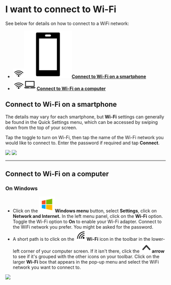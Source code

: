 # I want to connect to Wi-Fi

See below for details on how to connect to a WiFi network:

* <img src="../../../.gitbook/assets/wifi-icon-01.png" alt="" data-size="line">[<img src="../../../.gitbook/assets/Smartphone_icon.png" alt="" data-size="line">**Connect to Wi-Fi on a smartphone**](connecting-to-wi-fi.md#connect-to-wifi-on-a-smartphone)
* <img src="../../../.gitbook/assets/wifi-icon-01.png" alt="" data-size="line"><img src="../../../.gitbook/assets/laptop-icon.png" alt="" data-size="line"> [**Connect to Wi-Fi on a computer**](connecting-to-wi-fi.md#connect-to-wifi-on-a-computer-it-might-be-different-depending-on-the-device.)

## **Connect to Wi-Fi on a smartphone**

The details may vary for each smartphone, but **Wi-Fi** settings can generally be found in the Quick Settings menu, which can be accessed by swiping down from the top of your screen.

Tap the toggle to turn on Wi-Fi, then tap the name of the Wi-Fi network you would like to connect to. Enter the password if required and tap **Connect**.

![](../../../.gitbook/assets/WiFi\_phone\_activate.jpg) ![](../../../.gitbook/assets/Mm\_Available\_wifi\_networks.jpg)

***

## **Connect to Wi-Fi on a computer**

### On Windows

* Click on the <img src="../../../.gitbook/assets/Windows-logo.png" alt="" data-size="line">**Windows menu** button, select **Settings**, click on **Network and Internet.** In the left menu panel, click on the **Wi-Fi** option. Toggle the Wi-Fi option to **On** to enable your Wi-Fi adapter. Connect to the WiFi network you prefer. You might be asked for the password.
* A short path is to click on the ![](../../../.gitbook/assets/Computer-no-internet-icon.png)**Wi-Fi** icon in the toolbar in the lower-left corner of your computer screen. If it isn't there, click the <img src="../../../.gitbook/assets/icon-up-01.png" alt="" data-size="line">**arrow** to see if it's grouped with the other icons on your toolbar. Click on the larger **Wi-Fi** box that appears in the pop-up menu and select the WiFi network you want to connect to.

![](https://lh4.googleusercontent.com/9OQVtGYGQsHqx5Zj-qGwaZ9DgR3P5V3VJ99mJHCUCgWi9CgC-pwjRvP2tB9kkF\_xH0SzZvY\_ZGtWpCVJ3cjTFBhXcXqNVinl6tJoIdh6NklvNcWnpcBUPlx8ZGukgw)

